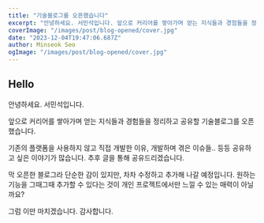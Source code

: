 ```yaml
---
title: "기술블로그를 오픈했습니다"
excerpt: "안녕하세요. 서민석입니다. 앞으로 커리어를 쌓아가며 얻는 지식들과 경험들을 정리하고 공유할 기술블로그를 오픈했습니다."
coverImage: "/images/post/blog-opened/cover.jpg"
date: "2023-12-04T19:47:06.687Z"
author: Minseok Seo
ogImage: "/images/post/blog-opened/cover.jpg"
---
```


## Hello

안녕하세요. 서민석입니다.

앞으로 커리어를 쌓아가며 얻는 지식들과 경험들을 정리하고 공유할 기술블로그를 오픈했습니다.

기존의 플랫폼을 사용하지 않고 직접 개발한 이유, 개발하며 겪은 이슈들.. 등등 공유하고 싶은 이야기가 많습니다. 추후 글을 통해 공유드리겠습니다.

막 오픈한 블로그라 단순한 감이 있지만, 차차 수정하고 추가해 나갈 예정입니다. 원하는 기능을 그때그때 추가할 수 있다는 것이 개인 프로젝트에서만 느낄 수 있는 매력이 아닐까요?

그럼 이만 마치겠습니다. 감사합니다.
